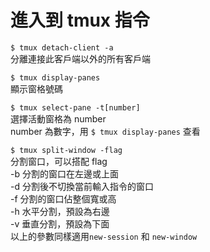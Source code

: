 # 進入到 tmux 指令

`$ tmux detach-client -a`  
分離連接此客戶端以外的所有客戶端

`$ tmux display-panes`  
顯示窗格號碼

`$ tmux select-pane -t[number]`  
選擇活動窗格為 number  
number 為數字，用 `$ tmux display-panes`  查看

`$ tmux split-window -flag`  
分割窗口，可以搭配 flag  
-b 分割的窗口在左邊或上面  
-d 分割後不切換當前輸入指令的窗口  
-f 分割的窗口佔整個寬或高  
-h 水平分割，預設為右邊  
-v 垂直分割，預設為下面  
以上的參數同樣適用`new-session` 和 `new-window`


